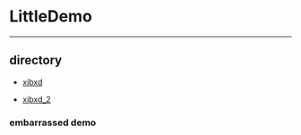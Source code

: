 # LittleDemo
---
## directory
- [xjbxd](https://github.com/kimZLeung/LittleDemo/tree/master/xjbxd)

- [xjbxd_2](https://github.com/kimZLeung/LittleDemo/tree/master/xjbxd_2)

### embarrassed demo
